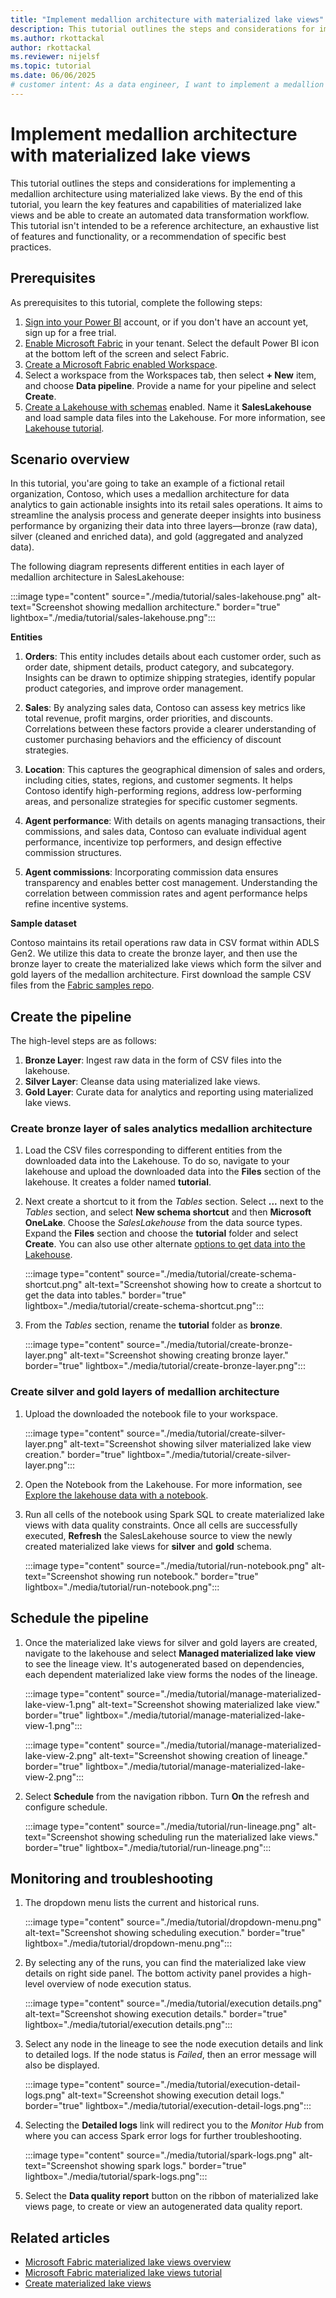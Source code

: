 ```yaml
---
title: "Implement medallion architecture with materialized lake views"
description: This tutorial outlines the steps and considerations for implementing a medallion architecture for a sales analytics pipeline materialized lake views.
ms.author: rkottackal 
author: rkottackal 
ms.reviewer: nijelsf
ms.topic: tutorial
ms.date: 06/06/2025
# customer intent: As a data engineer, I want to implement a medallion architecture using materialized lake views in Microsoft Fabric so that I can automate data transformation workflows and gain actionable insights into sales analytics.
---
```


# Implement medallion architecture with materialized lake views

This tutorial outlines the steps and considerations for implementing a medallion architecture using materialized lake views. By the end of this tutorial, you learn the key features and capabilities of materialized lake views and be able to create an automated data transformation workflow. This tutorial isn't intended to be a reference architecture, an exhaustive list of features and functionality, or a recommendation of specific best practices.

## Prerequisites

As prerequisites to this tutorial, complete the following steps:

1. [Sign into your Power BI](https://powerbi.com/) account, or if you don't have an account yet, sign up for a free trial.
1. [Enable Microsoft Fabric](../../admin/fabric-switch.md) in your tenant. Select the default Power BI icon at the bottom left of the screen and select Fabric.
1. [Create a Microsoft Fabric enabled Workspace](../../fundamentals/create-workspaces.md).
1. Select a workspace from the Workspaces tab, then select **+ New** item, and choose **Data pipeline**. Provide a name for your pipeline and select **Create**.
1. [Create a Lakehouse with schemas](../lakehouse-schemas.md#create-a-lakehouse-schema) enabled. Name it **SalesLakehouse** and load sample data files into the Lakehouse. For more information, see [Lakehouse tutorial](/fabric/data-engineering/tutorial-build-lakehouse).

## Scenario overview

In this tutorial, you'are going to take an example of a fictional retail organization, Contoso, which uses a medallion architecture for data analytics to gain actionable insights into its retail sales operations. It aims to streamline the analysis process and generate deeper insights into business performance by organizing their data into three layers—bronze (raw data), silver (cleaned and enriched data), and gold (aggregated and analyzed data).

The following diagram represents different entities in each layer of medallion architecture in SalesLakehouse:

:::image type="content" source="./media/tutorial/sales-lakehouse.png" alt-text="Screenshot showing medallion architecture." border="true" lightbox="./media/tutorial/sales-lakehouse.png":::

**Entities**

1. **Orders**: This entity includes details about each customer order, such as order date, shipment details, product category, and subcategory. Insights can be drawn to optimize shipping strategies, identify popular product categories, and improve order management.

1. **Sales**: By analyzing sales data, Contoso can assess key metrics like total revenue, profit margins, order priorities, and discounts. Correlations between these factors provide a clearer understanding of customer purchasing behaviors and the efficiency of discount strategies.

1. **Location**: This captures the geographical dimension of sales and orders, including cities, states, regions, and customer segments. It helps Contoso identify high-performing regions, address low-performing areas, and personalize strategies for specific customer segments.

1. **Agent performance**: With details on agents managing transactions, their commissions, and sales data, Contoso can evaluate individual agent performance, incentivize top performers, and design effective commission structures.

1. **Agent commissions**: Incorporating commission data ensures transparency and enables better cost management. Understanding the correlation between commission rates and agent performance helps refine incentive systems.

**Sample dataset**

Contoso maintains its retail operations raw data in CSV format within ADLS Gen2. We utilize this data to create the bronze layer, and then use the bronze layer to create the materialized lake views which form the silver and gold layers of the medallion architecture. First download the sample CSV files from the [Fabric samples repo](https://github.com/microsoft/fabric-samples/tree/main/docs-samples/data-engineering/MaterializedLakeViews/tutorial).

## Create the pipeline

The high-level steps are as follows:

1. **Bronze Layer**: Ingest raw data in the form of CSV files into the lakehouse.
1. **Silver Layer**: Cleanse data using materialized lake views.
1. **Gold Layer**: Curate data for analytics and reporting using materialized lake views.

### Create bronze layer of sales analytics medallion architecture

1. Load the CSV files corresponding to different entities from the downloaded data into the Lakehouse. To do so, navigate to your lakehouse and upload the downloaded data into the **Files** section of the lakehouse. It creates a folder named **tutorial**.

1. Next create a shortcut to it from the *Tables* section. Select **...** next to the *Tables* section, and select **New schema shortcut** and then **Microsoft OneLake**. Choose the *SalesLakehouse* from the data source types. Expand the **Files** section and choose the **tutorial** folder and select **Create**. You can also use other alternate [options to get data into the Lakehouse](/fabric/data-engineering/load-data-lakehouse).

   :::image type="content" source="./media/tutorial/create-schema-shortcut.png" alt-text="Screenshot showing how to create a shortcut to get the data into tables." border="true" lightbox="./media/tutorial/create-schema-shortcut.png":::

1. From the *Tables* section, rename the **tutorial** folder as **bronze**.

   :::image type="content" source="./media/tutorial/create-bronze-layer.png" alt-text="Screenshot showing creating bronze layer." border="true" lightbox="./media/tutorial/create-bronze-layer.png":::

### Create silver and gold layers of medallion architecture

1. Upload the downloaded the notebook file to your workspace.

   :::image type="content" source="./media/tutorial/create-silver-layer.png" alt-text="Screenshot showing silver materialized lake view creation." border="true" lightbox="./media/tutorial/create-silver-layer.png":::

1. Open the Notebook from the Lakehouse. For more information, see [Explore the lakehouse data with a notebook](/fabric/data-engineering/lakehouse-notebook-explore).

1. Run all cells of the notebook using Spark SQL to create materialized lake views with data quality constraints. Once all cells are successfully executed, **Refresh** the SalesLakehouse source to view the newly created materialized lake views for **silver** and **gold** schema.

   :::image type="content" source="./media/tutorial/run-notebook.png" alt-text="Screenshot showing run notebook." border="true" lightbox="./media/tutorial/run-notebook.png":::

## Schedule the pipeline

1. Once the materialized lake views for silver and gold layers are created, navigate to the lakehouse and select **Managed materialized lake view** to see the lineage view. It's autogenerated based on dependencies, each dependent materialized lake view forms the nodes of the lineage.

   :::image type="content" source="./media/tutorial/manage-materialized-lake-view-1.png" alt-text="Screenshot showing materialized lake view." border="true" lightbox="./media/tutorial/manage-materialized-lake-view-1.png":::

   :::image type="content" source="./media/tutorial/manage-materialized-lake-view-2.png" alt-text="Screenshot showing creation of lineage." border="true" lightbox="./media/tutorial/manage-materialized-lake-view-2.png":::

1. Select **Schedule** from the navigation ribbon. Turn **On** the refresh and configure schedule.

   :::image type="content" source="./media/tutorial/run-lineage.png" alt-text="Screenshot showing scheduling run the materialized lake views." border="true" lightbox="./media/tutorial/run-lineage.png":::

## Monitoring and troubleshooting

1. The dropdown menu lists the current and historical runs. 

   :::image type="content" source="./media/tutorial/dropdown-menu.png" alt-text="Screenshot showing scheduling execution." border="true" lightbox="./media/tutorial/dropdown-menu.png":::

1. By selecting any of the runs, you can find the materialized lake view details on right side panel. The bottom activity panel provides a high-level overview of node execution status.

   :::image type="content" source="./media/tutorial/execution details.png" alt-text="Screenshot showing execution details." border="true" lightbox="./media/tutorial/execution details.png":::

1. Select any node in the lineage to see the node execution details and link to detailed logs. If the node status is *Failed*, then an error message will also be displayed.

   :::image type="content" source="./media/tutorial/execution-detail-logs.png" alt-text="Screenshot showing execution detail logs." border="true" lightbox="./media/tutorial/execution-detail-logs.png":::

1. Selecting the **Detailed logs** link will redirect you to the *Monitor Hub* from where you can access Spark error logs for further troubleshooting.

   :::image type="content" source="./media/tutorial/spark-logs.png" alt-text="Screenshot showing spark logs." border="true" lightbox="./media/tutorial/spark-logs.png":::

1. Select the **Data quality report** button on the ribbon of materialized lake views page, to create or view an autogenerated data quality report.

## Related articles

* [Microsoft Fabric materialized lake views overview](overview-materialized-lake-view.md)
* [Microsoft Fabric materialized lake views tutorial](tutorial.md)
* [Create materialized lake views](./create-materialized-lake-view.md)